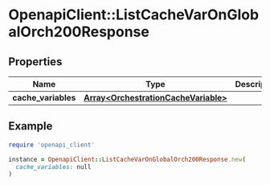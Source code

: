 # OpenapiClient::ListCacheVarOnGlobalOrch200Response

## Properties

| Name | Type | Description | Notes |
| ---- | ---- | ----------- | ----- |
| **cache_variables** | [**Array&lt;OrchestrationCacheVariable&gt;**](OrchestrationCacheVariable.md) |  | [optional] |

## Example

```ruby
require 'openapi_client'

instance = OpenapiClient::ListCacheVarOnGlobalOrch200Response.new(
  cache_variables: null
)
```

